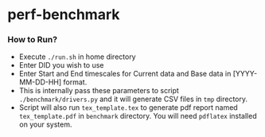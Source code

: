 # perf-benchmark

### How to Run?
* Execute `./run.sh` in home directory
* Enter DID you wish to use
* Enter Start and End timescales for Current data and Base data in [YYYY-MM-DD-HH] format.
* This is internally pass these parameters to script `./benchmark/drivers.py` and it will generate CSV files in `tmp` directory.
* Script will also run `tex_template.tex` to generate pdf report named `tex_template.pdf` in `benchmark` directory. You will need `pdflatex` installed on your system. 
